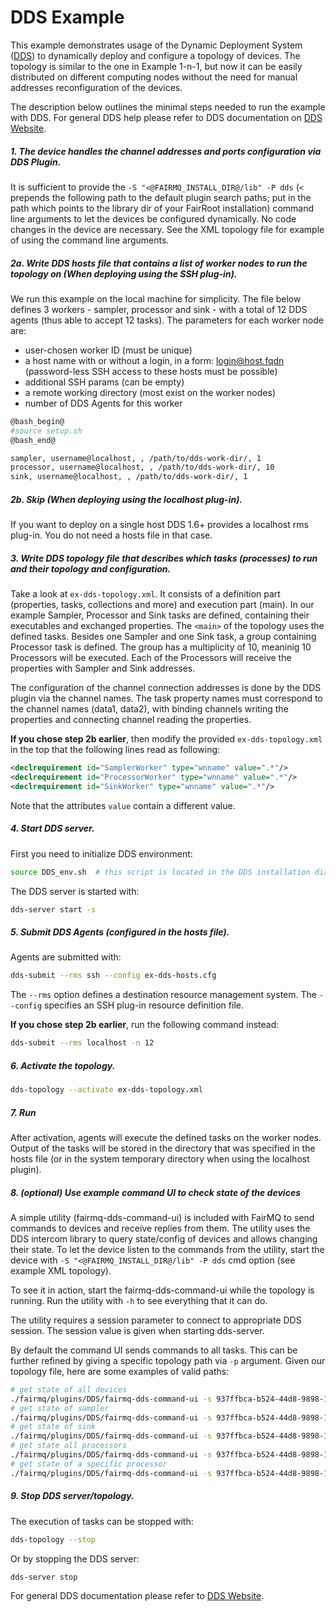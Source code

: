 DDS Example
===========

This example demonstrates usage of the Dynamic Deployment System ([DDS](http://dds.gsi.de/)) to dynamically deploy and configure a topology of devices. The topology is similar to the one in Example 1-n-1, but now it can be easily distributed on different computing nodes without the need for manual addresses reconfiguration of the devices.

The description below outlines the minimal steps needed to run the example with DDS. For general DDS help please refer to DDS documentation on [DDS Website](http://dds.gsi.de/).

##### 1. The device handles the channel addresses and ports configuration via DDS Plugin.

It is sufficient to provide the `-S "<@FAIRMQ_INSTALL_DIR@/lib" -P dds` (`<` prepends the following path to the default plugin search paths; put in the path which points to the library dir of your FairRoot installation) command line arguments to let the devices be configured dynamically. No code changes in the device are necessary. See the XML topology file for example of using the command line arguments.

##### 2a. Write DDS hosts file that contains a list of worker nodes to run the topology on (When deploying using the SSH plug-in).

We run this example on the local machine for simplicity. The file below defines 3 workers - sampler, processor and sink - with a total of 12 DDS agents (thus able to accept 12 tasks). The parameters for each worker node are:
 - user-chosen worker ID (must be unique)
 - a host name with or without a login, in a form: login@host.fqdn (password-less SSH access to these hosts must be possible)
 - additional SSH params (can be empty)
 - a remote working directory (most exist on the worker nodes)
 - number of DDS Agents for this worker

```bash
@bash_begin@
#source setup.sh
@bash_end@

sampler, username@localhost, , /path/to/dds-work-dir/, 1
processor, username@localhost, , /path/to/dds-work-dir/, 10
sink, username@localhost, , /path/to/dds-work-dir/, 1
```

##### 2b. Skip (When deploying using the localhost plug-in).

If you want to deploy on a single host DDS 1.6+ provides a localhost rms plug-in. You do not need a hosts file in that case.

##### 3. Write DDS topology file that describes which tasks (processes) to run and their topology and configuration.

Take a look at `ex-dds-topology.xml`. It consists of a definition part (properties, tasks, collections and more) and execution part (main). In our example Sampler, Processor and Sink tasks are defined, containing their executables and exchanged properties. The `<main>` of the topology uses the defined tasks. Besides one Sampler and one Sink task, a group containing Processor task is defined. The group has a multiplicity of 10, meaninig 10 Processors will be executed. Each of the Processors will receive the properties with Sampler and Sink addresses.

The configuration of the channel connection addresses is done by the DDS plugin via the channel names. The task property names must correspond to the channel names (data1, data2), with binding channels writing the properties and connecting channel reading the properties.

**If you chose step 2b earlier**, then modify the provided `ex-dds-topology.xml` in the top that the following lines read as following:
```xml
<declrequirement id="SamplerWorker" type="wnname" value=".*"/>
<declrequirement id="ProcessorWorker" type="wnname" value=".*"/>
<declrequirement id="SinkWorker" type="wnname" value=".*"/>
```

Note that the attributes `value` contain a different value.

##### 4. Start DDS server.

First you need to initialize DDS environment:

```bash
source DDS_env.sh  # this script is located in the DDS installation directory
```

The DDS server is started with:

```bash
dds-server start -s
```

##### 5. Submit DDS Agents (configured in the hosts file).

Agents are submitted with:
```bash
dds-submit --rms ssh --config ex-dds-hosts.cfg
```
The `--rms` option defines a destination resource management system. The `--config` specifies an SSH plug-in resource definition file.

**If you chose step 2b earlier**, run the following command instead:

```bash
dds-submit --rms localhost -n 12
```

##### 6. Activate the topology.

```bash
dds-topology --activate ex-dds-topology.xml
```

##### 7. Run

After activation, agents will execute the defined tasks on the worker nodes. Output of the tasks will be stored in the directory that was specified in the hosts file (or in the system temporary directory when using the localhost plugin).

##### 8. (optional) Use example command UI to check state of the devices

A simple utility (fairmq-dds-command-ui) is included with FairMQ to send commands to devices and receive replies from them. The utility uses the DDS intercom library to query state/config of devices and allows changing their state. To let the device listen to the commands from the utility, start the device with `-S "<@FAIRMQ_INSTALL_DIR@/lib" -P dds` cmd option (see example XML topology).

To see it in action, start the fairmq-dds-command-ui while the topology is running. Run the utility with `-h` to see everything that it can do.

The utility requires a session parameter to connect to appropriate DDS session. The session value is given when starting dds-server.

By default the command UI sends commands to all tasks. This can be further refined by giving a specific topology path via `-p` argument.
Given our topology file, here are some examples of valid paths:
```bash
# get state of all devices
./fairmq/plugins/DDS/fairmq-dds-command-ui -s 937ffbca-b524-44d8-9898-1d69aedc3751 -c c
# get state of sampler
./fairmq/plugins/DDS/fairmq-dds-command-ui -s 937ffbca-b524-44d8-9898-1d69aedc3751 -c c -p main/Sampler
# get state of sink
./fairmq/plugins/DDS/fairmq-dds-command-ui -s 937ffbca-b524-44d8-9898-1d69aedc3751 -c c -p main/Sink
# get state all processors
./fairmq/plugins/DDS/fairmq-dds-command-ui -s 937ffbca-b524-44d8-9898-1d69aedc3751 -c c -p main/ProcessorGroup/Processor
# get state of a specific processor
./fairmq/plugins/DDS/fairmq-dds-command-ui -s 937ffbca-b524-44d8-9898-1d69aedc3751 -c c -p main/ProcessorGroup/Processor_9
```

##### 9. Stop DDS server/topology.

The execution of tasks can be stopped with:
```bash
dds-topology --stop
```
Or by stopping the DDS server:
```bash
dds-server stop
```

For general DDS documentation please refer to [DDS Website](http://dds.gsi.de/).
